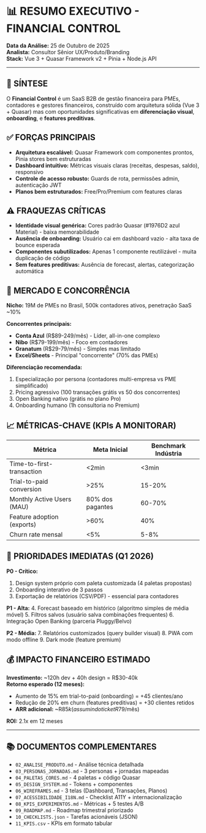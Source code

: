 # 📊 RESUMO EXECUTIVO - FINANCIAL CONTROL

**Data da Análise:** 25 de Outubro de 2025  
**Analista:** Consultor Sênior UX/Produto/Branding  
**Stack:** Vue 3 + Quasar Framework v2 + Pinia + Node.js API

---

## 🎯 SÍNTESE

O **Financial Control** é um SaaS B2B de gestão financeira para PMEs, contadores e gestores financeiros, construído com arquitetura sólida (Vue 3 + Quasar) mas com oportunidades significativas em **diferenciação visual**, **onboarding**, e **features preditivas**.

## ✅ FORÇAS PRINCIPAIS
- **Arquitetura escalável:** Quasar Framework com componentes prontos, Pinia stores bem estruturadas
- **Dashboard intuitivo:** Métricas visuais claras (receitas, despesas, saldo), responsivo
- **Controle de acesso robusto:** Guards de rota, permissões admin, autenticação JWT
- **Planos bem estruturados:** Free/Pro/Premium com features claras

## ⚠️ FRAQUEZAS CRÍTICAS
- **Identidade visual genérica:** Cores padrão Quasar (#1976D2 azul Material) - baixa memorabilidade
- **Ausência de onboarding:** Usuário cai em dashboard vazio - alta taxa de bounce esperada
- **Componentes subutilizados:** Apenas 1 componente reutilizável - muita duplicação de código
- **Sem features preditivas:** Ausência de forecast, alertas, categorização automática

## 🎯 MERCADO E CONCORRÊNCIA
**Nicho:** 19M de PMEs no Brasil, 500k contadores ativos, penetração SaaS ~10%

**Concorrentes principais:**
- **Conta Azul** (R$89-249/mês) - Líder, all-in-one complexo
- **Nibo** (R$79-199/mês) - Foco em contadores
- **Granatum** (R$29-79/mês) - Simples mas limitado
- **Excel/Sheets** - Principal "concorrente" (70% das PMEs)

**Diferenciação recomendada:**
1. Especialização por persona (contadores multi-empresa vs PME simplificado)
2. Pricing agressivo (100 transações grátis vs 50 dos concorrentes)
3. Open Banking nativo (grátis no plano Pro)
4. Onboarding humano (1h consultoria no Premium)

## 📈 MÉTRICAS-CHAVE (KPIs A MONITORAR)
| **Métrica** | **Meta Inicial** | **Benchmark Indústria** |
|-------------|------------------|------------------------|
| Time-to-first-transaction | <2min | <3min |
| Trial-to-paid conversion | >25% | 15-20% |
| Monthly Active Users (MAU) | 80% dos pagantes | 60-70% |
| Feature adoption (exports) | >60% | 40% |
| Churn rate mensal | <5% | 5-8% |

## 🚀 PRIORIDADES IMEDIATAS (Q1 2026)
**P0 - Crítico:**
1. Design system próprio com paleta customizada (4 paletas propostas)
2. Onboarding interativo de 3 passos
3. Exportação de relatórios (CSV/PDF) - essencial para contadores

**P1 - Alta:**
4. Forecast baseado em histórico (algoritmo simples de média móvel)
5. Filtros salvos (usuário salva combinações frequentes)
6. Integração Open Banking (parceria Pluggy/Belvo)

**P2 - Média:**
7. Relatórios customizados (query builder visual)
8. PWA com modo offline
9. Dark mode (feature premium)

## 💰 IMPACTO FINANCEIRO ESTIMADO
**Investimento:** ~120h dev + 40h design = R$30-40k  
**Retorno esperado (12 meses):**
- Aumento de 15% em trial-to-paid (onboarding) = +45 clientes/ano
- Redução de 20% em churn (features preditivas) = +30 clientes retidos
- **ARR adicional:** ~R$85k (assumindo ticket R$79/mês)

**ROI:** 2.1x em 12 meses

---

## 📚 DOCUMENTOS COMPLEMENTARES
- `02_ANALISE_PRODUTO.md` - Análise técnica detalhada
- `03_PERSONAS_JORNADAS.md` - 3 personas + jornadas mapeadas
- `04_PALETAS_CORES.md` - 4 paletas + código Quasar
- `05_DESIGN_SYSTEM.md` - Tokens + componentes
- `06_WIREFRAMES.md` - 3 telas (Dashboard, Transações, Planos)
- `07_ACESSIBILIDADE_I18N.md` - Checklist A11Y + internacionalização
- `08_KPIS_EXPERIMENTOS.md` - Métricas + 5 testes A/B
- `09_ROADMAP.md` - Roadmap trimestral priorizado
- `10_CHECKLISTS.json` - Tarefas acionáveis (JSON)
- `11_KPIS.csv` - KPIs em formato tabular
